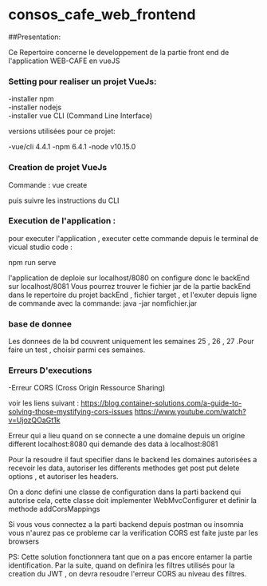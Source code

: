 # consos_cafe_web_frontend

##Presentation:

Ce Repertoire concerne le developpement de la partie front end de l'application WEB-CAFE en vueJS

### Setting pour realiser un projet VueJs:

-installer npm  
-installer nodejs  
-installer vue CLI (Command Line Interface)

versions utilisées pour ce projet:

-vue/cli 4.4.1
-npm 6.4.1
-node v10.15.0

### Creation de projet VueJs

Commande : vue create <nomProjet>

puis suivre les instructions du CLI

### Execution de l'application :

pour executer l'application , executer cette commande depuis le terminal de vicual studio code :

npm run serve

l'application de deploie sur localhost/8080
on configure donc le backEnd sur localhost/8081
Vous pourrez trouver le fichier jar de la partie backEnd dans le repertoire du projet backEnd , fichier target , et l'exuter depuis ligne de commande avec la commande:
java -jar nomfichier.jar

### base de donnee

Les donnees de la bd couvrent uniquement les semaines 25 , 26 , 27 .Pour faire un test , choisir parmi ces semaines.

### Erreurs D'executions

-Erreur CORS (Cross Origin Ressource Sharing)

voir les liens suivant :
https://blog.container-solutions.com/a-guide-to-solving-those-mystifying-cors-issues
https://www.youtube.com/watch?v=UjozQOaGt1k

Erreur qui a lieu quand on se connecte a une domaine depuis un origine different localhost:8080 qui demande des data à localhost:8081

Pour la resoudre il faut specifier dans le backend les domaines autorisées a recevoir les data, autoriser les differents methodes get post put delete options , et autoriser les headers.

On a donc defini une classe de configuration dans la parti backend qui autorise cela, cette classe doit implementer WebMvcConfigurer
et definir la methode addCorsMappings

Si vous vous connectez a la parti backend depuis postman ou insomnia vous n'aurez pas ce probleme car la verification CORS est faite juste par les browsers

PS: Cette solution fonctionnera tant que on a pas encore entamer la partie identification. Par la suite, quand on definira les filtres
utilisés pour la creation du JWT , on devra resoudre l'erreur CORS au niveau des filtres.
